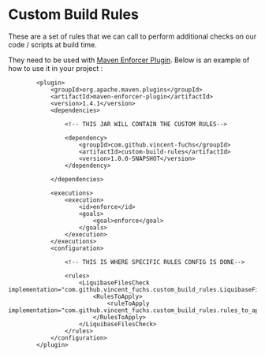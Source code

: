 # Custom Build Rules
These are a set of rules that we can call to perform additional checks on our code / scripts at build time. 

They need to be used with [Maven Enforcer Plugin](https://maven.apache.org/enforcer/maven-enforcer-plugin/). Below is an example of how to use it in your project :

	        <plugin>
				<groupId>org.apache.maven.plugins</groupId>
				<artifactId>maven-enforcer-plugin</artifactId>
				<version>1.4.1</version>
				<dependencies>
					
					<!-- THIS JAR WILL CONTAIN THE CUSTOM RULES--> 
					
					<dependency>
						<groupId>com.github.vincent-fuchs</groupId>
						<artifactId>custom-build-rules</artifactId>
						<version>1.0.0-SNAPSHOT</version>
					</dependency>
					
				</dependencies>

				<executions>
					<execution>
						<id>enforce</id>
						<goals>
							<goal>enforce</goal>
						</goals>
					</execution>
				</executions>
				<configuration>
				
				    <!-- THIS IS WHERE SPECIFIC RULES CONFIG IS DONE--> 			
				
					<rules>
						<LiquibaseFilesCheck implementation="com.github.vincent_fuchs.custom_build_rules.LiquibaseFilesCheck">
							<RulesToApply>
								<ruleToApply implementation="com.github.vincent_fuchs.custom_build_rules.rules_to_apply.SomeBasicRulesToApply"/>
							</RulesToApply>
						</LiquibaseFilesCheck>
					</rules>
				</configuration>
			</plugin>
